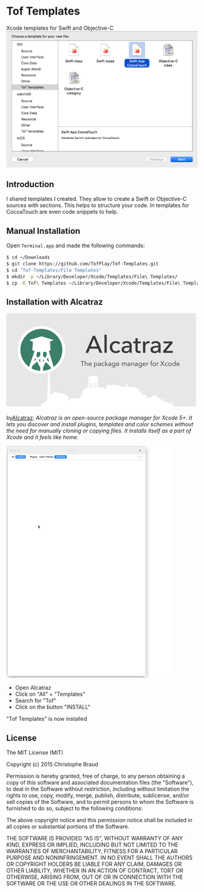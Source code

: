 # Tof Templates
Xcode templates for Swift and Objective-C
![](https://raw.githubusercontent.com/TofPlay/Tof-Templates/master/Images/Tof-Templates.png)

## Introduction

I shared templates I created. They allow to create a Swift or Objective-C sources with sections. This helps to structure your code. In templates for CocoaTouch are even code snippets to help.

## Manual Installation 
Open `Terminal.app` and made the following commands:
```bash
$ cd ~/Downloads
$ git clone https://github.com/TofPlay/Tof-Templates.git
$ cd "Tof-Templates/File Templates"
$ mkdir -p ~/Library/Developer/Xcode/Templates/File\ Templates/
$ cp -R Tof\ Templates ~/Library/Developer/Xcode/Templates/File\ Templates/
``` 

## Installation with Alcatraz

[![](https://raw.githubusercontent.com/TofPlay/Tof-Templates/master/Images/Xcode-Alcatraz.png)](http://alcatraz.io/)

by[Alcatraz](http://alcatraz.io/):
*Alcatraz is an open-source package manager for Xcode 5+. It lets you discover and install plugins, templates and color schemes without the need for manually cloning or copying files. It installs itself as a part of Xcode and it feels like home.*

![](https://raw.githubusercontent.com/TofPlay/Tof-Templates/master/Images/TofTemplate-Alcatraz.gif)

* Open Alcatraz
* Click on "All" + "Templates"
* Search for "Tof"
* Click on the button "INSTALL"

"Tof Templates" is now installed 

## License
The MIT License (MIT)

Copyright (c) 2015 Christophe Braud

Permission is hereby granted, free of charge, to any person obtaining a copy
of this software and associated documentation files (the "Software"), to deal
in the Software without restriction, including without limitation the rights
to use, copy, modify, merge, publish, distribute, sublicense, and/or sell
copies of the Software, and to permit persons to whom the Software is
furnished to do so, subject to the following conditions:

The above copyright notice and this permission notice shall be included in all
copies or substantial portions of the Software.

THE SOFTWARE IS PROVIDED "AS IS", WITHOUT WARRANTY OF ANY KIND, EXPRESS OR
IMPLIED, INCLUDING BUT NOT LIMITED TO THE WARRANTIES OF MERCHANTABILITY,
FITNESS FOR A PARTICULAR PURPOSE AND NONINFRINGEMENT. IN NO EVENT SHALL THE
AUTHORS OR COPYRIGHT HOLDERS BE LIABLE FOR ANY CLAIM, DAMAGES OR OTHER
LIABILITY, WHETHER IN AN ACTION OF CONTRACT, TORT OR OTHERWISE, ARISING FROM,
OUT OF OR IN CONNECTION WITH THE SOFTWARE OR THE USE OR OTHER DEALINGS IN THE
SOFTWARE.
